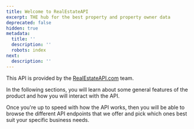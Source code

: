 ```yaml
---
title: Welcome to RealEstateAPI
excerpt: THE hub for the best property and property owner data
deprecated: false
hidden: true
metadata:
  title: ''
  description: ''
  robots: index
next:
  description: ''
---
```

This API is provided by the [RealEstateAPI.com](https://www.skipengine.com) team.

In the following sections, you will learn about some general features of the product and how you will interact with the API. 

Once you're up to speed with how the API works, then you will be able to browse the different API endpoints that we offer and pick which ones best suit your specific business needs.
